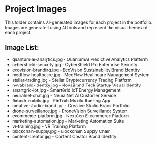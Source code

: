# Project Images

This folder contains AI-generated images for each project in the portfolio.
Images are generated using AI tools and represent the visual themes of each project.

## Image List:
- quantum-ai-analytics.jpg - QuantumAI Predictive Analytics Platform
- cybershield-security.jpg - CyberShield Pro Enterprise Security
- ecovision-branding.jpg - EcoVision Sustainability Brand Identity
- medflow-healthcare.jpg - MedFlow Healthcare Management System
- stellar-trading.jpg - Stellar Cryptocurrency Trading Platform
- novabrand-identity.jpg - NovaBrand Tech Startup Visual Identity
- smartgrid-iot.jpg - SmartGrid IoT Energy Management
- neuralnet-chat.jpg - NeuralNet AI Customer Service
- fintech-mobile.jpg - FinTech Mobile Banking App
- creative-studio-brand.jpg - Creative Studio Brand Portfolio
- drone-surveillance.jpg - DroneVision Surveillance System
- ecommerce-platform.jpg - NextGen E-commerce Platform
- marketing-automation.jpg - Marketing Automation Suite
- vr-training.jpg - VR Training Platform
- blockchain-supply.jpg - Blockchain Supply Chain
- content-creator.jpg - Content Creator Brand Identity
